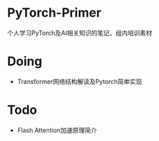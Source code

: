 # PyTorch-Primer
个人学习PyTorch及AI相关知识的笔记，组内培训素材

# Doing
* Transformer网络结构解读及Pytorch简单实现

# Todo
* Flash Attention加速原理简介

